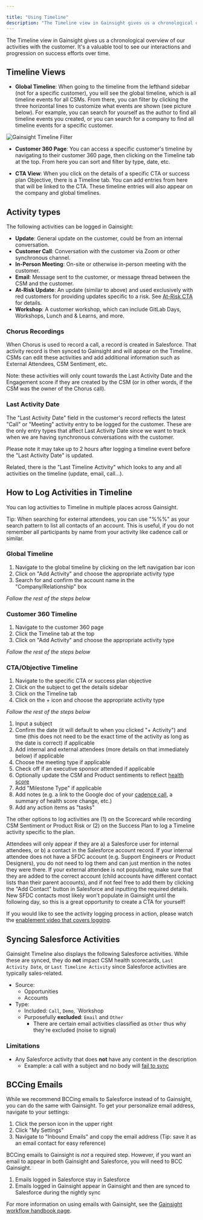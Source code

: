 ```yaml
---

title: "Using Timeline"
description: "The Timeline view in Gainsight gives us a chronological overview of our activities with the customer. It's a valuable tool to see our interactions and progression on success efforts over time."
---
```








The Timeline view in Gainsight gives us a chronological overview of our activities with the customer. It's a valuable tool to see our interactions and progression on success efforts over time.

## Timeline Views

- **Global Timeline**: When going to the timeline from the lefthand sidebar (not for a specific customer), you will see the global timeline, which is all timeline events for all CSMs. From there, you can filter by clicking the three horizontal lines to customize what events are shown (see picture below). For example, you can search for yourself as the author to find all timeline events you created, or you can search for a company to find all timeline events for a specific customer.

![Gainsight Timeline Filter](/images/handbook/customer-success/gainsight-timeline-filter.png "Gainsight Timeline Filter")

- **Customer 360 Page**: You can access a specific customer's timeline by navigating to their customer 360 page, then clicking on the Timeline tab at the top. From here you can sort and filter by type, date, etc.

- **CTA View**: When you click on the details of a specific CTA or success plan Objective, there is a Timeline tab. You can add entries from here that will be linked to the CTA. These timeline entries will also appear on the company and global timelines.

## Activity types

The following activities can be logged in Gainsight:

- **Update**: General update on the customer, could be from an internal conversation.
- **Customer Call**: Conversation with the customer via Zoom or other synchronous channel.
- **In-Person Meeting**: On-site or otherwise in-person meeting with the customer.
- **Email**: Message sent to the customer, or message thread between the CSM and the customer.
- **At-Risk Update**: An update (similar to above) and used exclusively with red customers for providing updates specific to a risk. See [At-Risk CTA](/handbook/customer-success/csm/health-score-triage/#at-risk-cta) for details.
- **Workshop**: A customer workshop, which can include GitLab Days, Workshops, Lunch and & Learns, and more.

### Chorus Recordings

When Chorus is used to record a call, a record is created in Salesforce. That activity record is then synced to Gainsight and will appear on the Timeline. CSMs can edit these activities and add additional information such as External Attendees, CSM Sentiment, etc.

Note: these activities will only count towards the Last Activity Date and the Engagement score if they are created by the CSM (or in other words, if the CSM was the owner of the Chorus call).

### Last Activity Date

The "Last Activity Date" field in the customer's record reflects the latest "Call" or "Meeting" activity entry to be logged for the customer. These are the only entry types that affect Last Activity Date since we want to track when we are having synchronous conversations with the customer.

Please note it may take up to 2 hours after logging a timeline event before the "Last Activity Date" is updated.

Related, there is the "Last Timeline Activity" which looks to any and all activities on the timeline (update, email, call...).

## How to Log Activities in Timeline

You can log activities to Timeline in multiple places across Gainsight.

Tip: When searching for external attendees, you can use "%%%" as your search pattern to list all contacts of an account. This is useful, if you do not remember all participants by name from your activity like cadence call or similar.

### Global Timeline

1. Navigate to the global timeline by clicking on the left navigation bar icon
2. Click on "Add Activity" and choose the appropriate activity type
3. Search for and confirm the account name in the "Company/Relationship" box

*Follow the rest of the steps below*

### Customer 360 Timeline

1. Navigate to the customer 360 page
1. Click the Timeline tab at the top
1. Click on "Add Activity" and choose the appropriate activity type

*Follow the rest of the steps below*

### CTA/Objective Timeline

1. Navigate to the specific CTA or success plan objective
1. Click on the subject to get the details sidebar
1. Click on the Timeline tab
1. Click on the + icon and choose the appropriate activity type

*Follow the rest of the steps below*

1. Input a subject
1. Confirm the date (it will default to when you clicked "+ Activity") and time (this does not need to be the exact time of the activity as long as the date is correct) if applicable
1. Add internal and external attendees (more details on that immediately below) if applicable
1. Choose the meeting type if applicable
1. Check off if an executive sponsor attended if applicable
1. Optionally update the CSM and Product sentiments to reflect [health score](/handbook/customer-success/csm/health-score-triage/)
1. Add "Milestone Type" if applicable
1. Add notes (e.g. a link to the Google doc of your [cadence call](/handbook/customer-success/csm/cadence-calls/), a summary of health score change, etc.)
1. Add any action items as "tasks"

The other options to log activities are (1) on the Scorecard while recording CSM Sentiment or Product Risk or (2) on the Success Plan to log a Timeline activity specific to the plan.

Attendees will only appear if they are a) a Salesforce user for internal attendees, or b) a contact in the Salesforce account record. If your internal attendee does not have a SFDC account (e.g. Support Engineers or Product Designers), you do not need to log them and can just mention in the notes they were there. If your external attendee is not populating, make sure that they are added to the correct account (child accounts have different contact lists than their parent accounts), and if not feel free to add them by clicking the "Add Contact" button in Salesforce and inputting the required details. New SFDC contacts most likely won't populate in Gainsight until the following day, so this is a great opportunity to create a CTA for yourself!

If you would like to see the activity logging process in action, please watch the [enablement video that covers logging](https://youtu.be/PL9shBdCMmo).

## Syncing Salesforce Activities

Gainsight Timeline also displays the following Salesforce activities. While these are synced, they do **not** impact CSM health scorecards, `Last Activity Date`, or `Last Timeline Activity` since Salesforce activities are typically sales-related.

- Source:
   - Opportunities
   - Accounts
- Type:
   - Included: `Call`, `Demo`, `Workshop
   - Purposefully **excluded**: `Email` and `Other`
      - There are certain email activities classified as `Other` thus why they're excluded (noise to signal)

### Limitations

- Any Salesforce activity that does **not** have any content in the description
   - Example: a call with a subject and no body will [fail to sync](https://support.gainsight.com/Gainsight_NXT/Timeline/02Admin_Guides/Integrate_Salesforce_Activities_in_Gainsight_Timeline#Limitations)

## BCCing Emails

While we recommend BCCing emails to Salesforce instead of to Gainsight, you can do the same with Gainsight. To get your personalize email address, navigate to your settings:

1. Click the person icon in the upper right
1. Click "My Settings"
1. Navigate to "Inbound Emails" and copy the email address (Tip: save it as an email contact for easy reference)

BCCing emails to Gainsight is *not* a required step. However, if you want an email to appear in both Gainsight and Salesforce, you will need to BCC Gainsight.

1. Emails logged in Salesforce stay in Salesforce
1. Emails logged in Gainsight appear in Gainsight and then are synced to Salesforce during the nightly sync

For more information on using emails with Gainsight, see the [Gainsight workflow handbook page](/handbook/customer-success/csm/gainsight/#emails).

